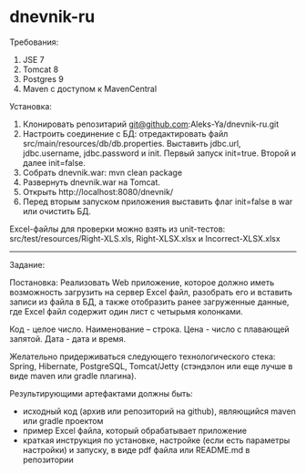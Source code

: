 # dnevnik-ru

Требования:
1. JSE 7
2. Tomcat 8
3. Postgres 9
4. Maven с доступом к MavenCentral

Установка:
1. Клонировать репозитарий git@github.com:Aleks-Ya/dnevnik-ru.git
2. Настроить соединение с БД: отредактировать файл src/main/resources/db/db.properties.
Выставить jdbc.url, jdbc.username, jdbc.password и init. Первый запуск init=true. Второй и далее init=false.
3. Собрать dnevnik.war: mvn clean package
4. Развернуть dnevnik.war на Tomcat.
5. Открыть http://localhost:8080/dnevnik/
6. Перед вторым запуском приложения выставить флаг init=false в war или очистить БД.

Excel-файлы для проверки можно взять из unit-тестов:
src/test/resources/Right-XLS.xls, Right-XLSX.xlsx и Incorrect-XLSX.xlsx 

--------------------------------------------------------------------------------------------
Задание:

Постановка: Реализовать Web приложение, которое должно иметь возможность загрузить на сервер Excel файл,
разобрать его и вставить записи из файла в БД, а также отобразить ранее загруженные данные,
где Excel файл содержит один лист с четырьмя колонками.

Код - целое число.
Наименование – строка.
Цена - число с плавающей запятой.
Дата - дата и время.

Желательно придерживаться следующего технологического стека:
Spring, Hibernate, PostgreSQL, Tomcat/Jetty (стэндэлон или еще лучше в виде maven или gradle плагина).

Результирующими артефактами должны быть:
- исходный код (архив или репозиторий на github), являющийся maven или gradle проектом
- пример Excel файла, который обрабатывает приложение
- краткая инструкция по установке, настройке (если есть параметры настройки) и запуску,
в виде pdf файла или README.md в репозитории